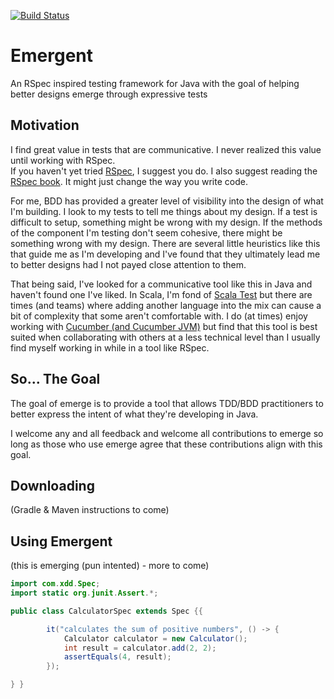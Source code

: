 [![Build Status](https://travis-ci.org/xDD-CLE/Emergent.svg?branch=master)](https://travis-ci.org/xDD-CLE/Emergent)
# Emergent
An RSpec inspired testing framework for Java with the goal of helping better designs emerge through expressive tests

## Motivation
I find great value in tests that are communicative. I never realized this value until working with RSpec.  
If you haven't yet tried [RSpec](http://rspec.info/), I suggest you do. I also suggest reading the [RSpec book](https://pragprog.com/book/achbd/the-rspec-book). It might just change the way you write code.  

For me, BDD has provided a greater level of visibility into the design of what I'm building. I look to my tests to tell me things about my design. If a test is difficult to setup, something might be wrong with my design. If the methods of the component I'm testing don't seem cohesive, there might be something wrong with my design. There are several little heuristics like this that guide me as I'm developing and I've found that they ultimately lead me to better designs had I not payed close attention to them.  

That being said, I've looked for a communicative tool like this in Java and haven't found one I've liked. In Scala, I'm fond of [Scala Test](http://www.scalatest.org/) but there are times (and teams) where adding another language into the mix can cause a bit of complexity that some aren't comfortable with. I do (at times) enjoy working with [Cucumber (and Cucumber JVM)](https://cucumber.io/) but find that this tool is best suited when collaborating with others at a less technical level than I usually find myself working in while in a tool like RSpec.

## So... The Goal
The goal of emerge is to provide a tool that allows TDD/BDD practitioners to better express the intent of what they're developing in Java.

I welcome any and all feedback and welcome all contributions to emerge so long as those who use emerge agree that these contributions align with this goal. 

## Downloading
(Gradle & Maven instructions to come)

## Using Emergent
(this is emerging (pun intented) - more to come)
```java
import com.xdd.Spec;
import static org.junit.Assert.*;

public class CalculatorSpec extends Spec {{

        it("calculates the sum of positive numbers", () -> {
            Calculator calculator = new Calculator();
            int result = calculator.add(2, 2);
            assertEquals(4, result);
        });

} }
```



